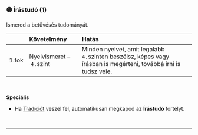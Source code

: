### 🟣 Írástudó (1)

Ismered a betűvésés tudományát.

| |  Követelmény | Hatás  |
| :----------- | :----------- | :----------- |
| 1.fok | Nyelvismeret&nbsp;–&nbsp;`4.`szint | Minden nyelvet, amit legalább `4.`szinten beszélsz, képes vagy írásban is megérteni, továbbá írni is tudsz vele. |

<br />

**Speciális**

- Ha [Tradíciót](../050_tradiciok.md) veszel fel, automatikusan megkapod az **Írástudó** fortélyt. 

<br />

---
